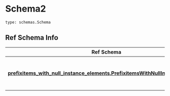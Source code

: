 # Schema2
```
type: schemas.Schema
```

## Ref Schema Info
Ref Schema | Input Type | Output Type
---------- | ---------- | -----------
[**prefixitems_with_null_instance_elements.PrefixitemsWithNullInstanceElements**](../../../../../../../components/schema/prefixitems_with_null_instance_elements.md) | dict, schemas.immutabledict, str, datetime.date, datetime.datetime, uuid.UUID, int, float, bool, None, [prefixitems_with_null_instance_elements.PrefixitemsWithNullInstanceElementsTupleInput](../../../../../../../components/schema/prefixitems_with_null_instance_elements.md#prefixitemswithnullinstanceelementstupleinput), [prefixitems_with_null_instance_elements.PrefixitemsWithNullInstanceElementsTuple](../../../../../../../components/schema/prefixitems_with_null_instance_elements.md#prefixitemswithnullinstanceelementstuple), bytes, io.FileIO, io.BufferedReader | schemas.immutabledict, str, float, int, bool, None, [prefixitems_with_null_instance_elements.PrefixitemsWithNullInstanceElementsTuple](../../../../../../../components/schema/prefixitems_with_null_instance_elements.md#prefixitemswithnullinstanceelementstuple), bytes, io.FileIO
